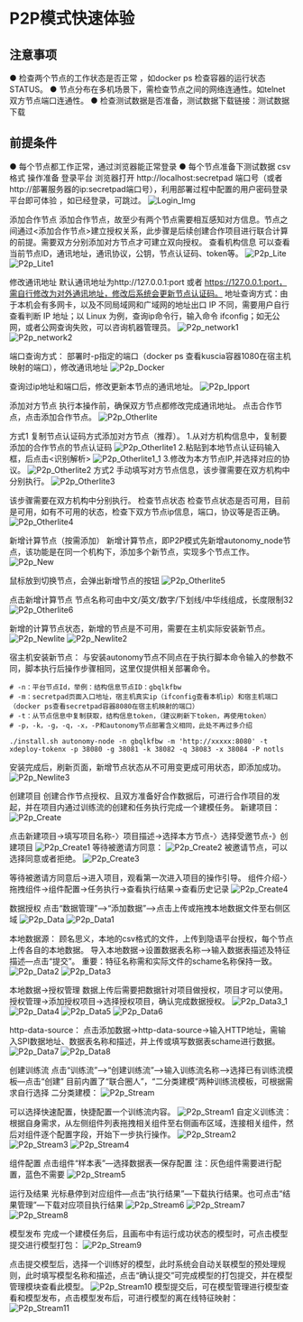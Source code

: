 # P2P模式快速体验

## 注意事项
● 检查两个节点的工作状态是否正常 ，如docker ps 检查容器的运行状态STATUS。
● 节点分布在多机场景下，需检查节点之间的网络连通性。如telnet 双方节点端口连通性。
● 检查测试数据是否准备，测试数据下载链接：测试数据下载
## 前提条件
● 每个节点都工作正常，通过浏览器能正常登录
● 每个节点准备下测试数据 csv格式
操作准备
登录平台
浏览器打开 http://localhost:secretpad 端口号（或者 http://部署服务器的ip:secretpad端口号），利用部署过程中配置的用户密码登录平台即可体验 ，如已经登录，可跳过。
![Login_Img](../imgs/login_img.png)

添加合作节点
添加合作节点，故至少有两个节点需要相互感知对方信息。节点之间通过<添加合作节点>建立授权关系，此步骤是后续创建合作项目进行联合计算的前提。需要双方分别添加对方节点才可建立双向授权。
查看机构信息
可以查看当前节点ID，通讯地址，通讯协议，公钥，节点认证码、token等。
![P2p_Lite](../imgs/p2p_lite.png)
![P2p_Lite1](../imgs/p2p_lite1.png)

修改通讯地址
默认通讯地址为http://127.0.0.1:port 或者 https://127.0.0.1:port，需自行修改为对外通讯地址，修改后系统会更新节点认证码。
地址查询方式：由于本机会有多网卡，以及不同局域网和广域网的地址出口 IP 不同，需要用户自行查看判断 IP 地址；以 Linux 为例，查询ip命令行，输入命令 ifconfig；如无公网，或者公网查询失败，可以咨询机器管理员。
![P2p_network1](../imgs/p2p_network1.png)
![P2p_network2](../imgs/p2p_network2.png)

端口查询方式：
部署时-p指定的端口（docker ps 查看kuscia容器1080在宿主机映射的端口），修改通讯地址
![P2p_Docker](../imgs/p2p_docker.png)

查询过ip地址和端口后，修改更新本节点的通讯地址。
![P2p_Ipport](../imgs/p2p_ipport.png)

添加对方节点
执行本操作前，确保双方节点都修改完成通讯地址。
点击合作节点，点击添加合作节点。
![P2p_Otherlite](../imgs/p2p_otherlite.png)

方式1 复制节点认证码方式添加对方节点（推荐）。
1.从对方机构信息中，复制要添加的合作节点的节点认证码
![P2p_Otherlite1](../imgs/p2p_otherlite1.png)
2.粘贴到本地节点认证码输入框，后点击<识别解析>
![P2p_Otherlite1_1](../imgs/p2p_otherlite1_1.png)
3.修改为本方节点IP,并选择对应的协议。
![P2p_Otherlite2](../imgs/p2p_otherlite2.png)
方式2 手动填写对方节点信息，该步骤需要在双方机构中分别执行。
![P2p_Otherlite3](../imgs/p2p_otherlite3.png)

该步骤需要在双方机构中分别执行。
检查节点状态
检查节点状态是否可用，目前是可用，如有不可用的状态，检查下双方节点ip信息，端口，协议等是否正确。
![P2p_Otherlite4](../imgs/p2p_otherlite4.png)

新增计算节点（按需添加）
新增计算节点，即P2P模式先新增autonomy_node节点，该功能是在同一个机构下，添加多个新节点，实现多个节点工作。
![P2p_New](../imgs/p2p_new.png)

鼠标放到切换节点，会弹出新增节点的按钮
![P2p_Otherlite5](../imgs/p2p_otherlite5.png)

点击新增计算节点
节点名称可由中文/英文/数字/下划线/中华线组成，长度限制32
![P2p_Otherlite6](../imgs/p2p_otherlite6.png)

新增的计算节点状态，新增的节点是不可用，需要在主机实际安装新节点。
![P2p_Newlite](../imgs/p2p_newlite.png)
![P2p_Newlite2](../imgs/p2p_newlite2.png)

宿主机安装新节点：
与安装autonomy节点不同点在于执行脚本命令输入的参数不同，脚本执行后操作步骤相同，这里仅提供相关部署命令。
```shell
# -n：平台节点Id，举例：结构信息节点ID：gbqlkfbw
# -m：secretpad页面入口地址，宿主机真实ip（ifconfig查看本机ip）和宿主机端口（docker ps查看secretpad容器8080在宿主机映射的端口）
# -t：从节点信息中复制获取，结构信息token，（建议刷新下token，再使用token）
# -p，-k，-g，-q，-x，-P和autonomy节点部署含义相同，此处不再过多介绍

./install.sh autonomy-node -n gbqlkfbw -m 'http://xxxxx:8080' -t xdeploy-tokenx -p 38080 -g 38081 -k 38082 -q 38083 -x 38084 -P notls
```
安装完成后，刷新页面，新增节点状态从不可用变更成可用状态，即添加成功。
![P2p_Newlite3](../imgs/p2p_newlite3.png)

创建项目
创建合作节点授权、且双方准备好合作数据后，可进行合作项目的发起，并在项目内通过训练流的创建和任务执行完成一个建模任务。
新建项目：
![P2p_Create](../imgs/p2p_create.png)

点击新建项目->填写项目名称-〉项目描述->选择本方节点-〉选择受邀节点-》创建项目
![P2p_Create1](../imgs/p2p_create1.png)
等待被邀请方同意：
![P2p_Create2](../imgs/p2p_create2.png)
被邀请节点，可以选择同意或者拒绝。
![P2p_Create3](../imgs/p2p_create3.png)


等待被邀请方同意后->进入项目，观看第一次进入项目的操作引导。
组件介绍-〉拖拽组件->组件配置->任务执行->查看执行结果->查看历史记录
![P2p_Create4](../imgs/p2p_create4.png)

数据授权
点击“数据管理”—>“添加数据”—>点击上传或拖拽本地数据文件至右侧区域
![P2p_Data](../imgs/p2p_data.png)
![P2p_Data1](../imgs/p2p_data1.png)

本地数据源：
顾名思义，本地的csv格式的文件，上传到隐语平台授权，每个节点上传各自的本地数据。
导入本地数据->设置数据表名称—>输入数据表描述及特征描述—点击“提交”。
重要：特征名称需和实际文件的schame名称保持一致。
![P2p_Data2](../imgs/p2p_data2.png)
![P2p_Data3](../imgs/p2p_data3.png)

本地数据->授权管理
数据上传后需要把数据针对项目做授权，项目才可以使用。
授权管理->添加授权项目->选择授权项目，确认完成数据授权。
![P2p_Data3_1](../imgs/p2p_data3_1.png)
![P2p_Data4](../imgs/p2p_data4.png)
![P2p_Data5](../imgs/p2p_data5.png)
![P2p_Data6](../imgs/p2p_data6.png)



http-data-source：
点击添加数据->http-data-source->输入HTTP地址，需输入SPI数据地址、数据表名称和描述，并上传或填写数据表schame进行数据。
![P2p_Data7](../imgs/p2p_data7.png)
![P2p_Data8](../imgs/p2p_data8.png)

创建训练流
点击“训练流”—>“创建训练流”—>输入训练流名称—>选择已有训练流模板—点击“创建”
目前内置了“联合圈人”，“二分类建模”两种训练流模板，可根据需求自行选择
二分类建模：
![P2p_Stream](../imgs/p2p_stream.png)

可以选择快速配置，快捷配置一个训练流内容。
![P2p_Stream1](../imgs/p2p_stream1.png)
 自定义训练流：
根据自身需求，从左侧组件列表拖拽相关组件至右侧画布区域，连接相关组件，然后对组件逐个配置字段，开始下一步执行操作。
![P2p_Stream2](../imgs/p2p_stream2.png)
![P2p_Stream3](../imgs/p2p_stream3.png)
![P2p_Stream4](../imgs/p2p_stream4.png)


组件配置
点击组件“样本表”—选择数据表—保存配置
注：灰色组件需要进行配置，蓝色不需要
![P2p_Stream5](../imgs/p2p_stream5.png)


运行及结果
光标悬停到对应组件—点击“执行结果”—下载执行结果。也可点击“结果管理”—下载对应项目执行结果
![P2p_Stream6](../imgs/p2p_stream6.png)
![P2p_Stream7](../imgs/p2p_stream7.png)
![P2p_Stream8](../imgs/p2p_stream8.png)



模型发布
完成一个建模任务后，且画布中有运行成功状态的模型时，可点击模型提交进行模型打包：
![P2p_Stream9](../imgs/p2p_stream9.png)

点击提交模型后，选择一个训练好的模型，此时系统会自动关联模型的预处理规则，此时填写模型名称和描述，点击“确认提交”可完成模型的打包提交，并在模型管理模块查看此模型。
![P2p_Stream10](../imgs/p2p_stream10.png)
模型提交后，可在模型管理进行模型查看和模型发布，点击模型发布后，可进行模型的离在线特征映射：
![P2p_Stream11](../imgs/p2p_stream11.png)

